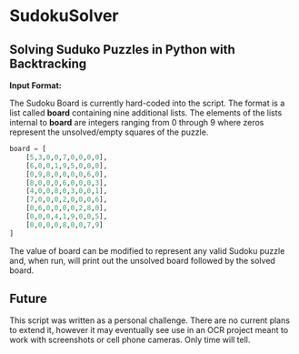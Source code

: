 # SudokuSolver

## Solving Suduko Puzzles in Python with Backtracking ##

**Input Format:**

The Sudoku Board is currently hard-coded into the script. The format is a list called **board** containing nine additional lists. The elements of the lists internal to **board** are integers ranging from 0 through 9 where zeros represent the unsolved/empty squares of the puzzle.

```python
board = [
    [5,3,0,0,7,0,0,0,0],
    [6,0,0,1,9,5,0,0,0],
    [0,9,8,0,0,0,0,6,0],
    [8,0,0,0,6,0,0,0,3],
    [4,0,0,8,0,3,0,0,1],
    [7,0,0,0,2,0,0,0,6],
    [0,6,0,0,0,0,2,8,0],
    [0,0,0,4,1,9,0,0,5],
    [0,0,0,0,8,0,0,7,9]
]
```

The value of board can be modified to represent any valid Sudoku puzzle and, when run, will print out the unsolved board followed by the solved board.

## Future

This script was written as a personal challenge. There are no current plans to extend it, however it may eventually see use in an OCR project meant to work with screenshots or cell phone cameras. Only time will tell.

